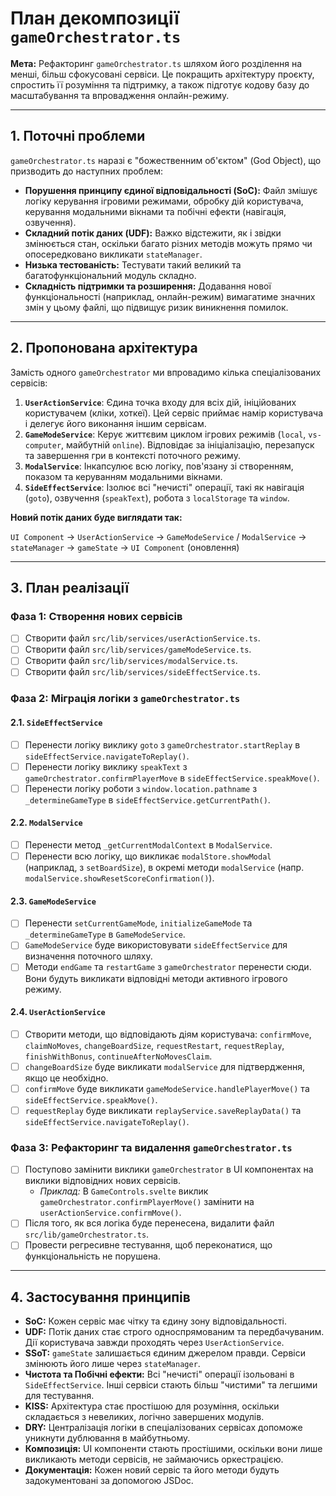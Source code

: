 # План декомпозиції `gameOrchestrator.ts`

**Мета:** Рефакторинг `gameOrchestrator.ts` шляхом його розділення на менші, більш сфокусовані сервіси. Це покращить архітектуру проєкту, спростить її розуміння та підтримку, а також підготує кодову базу до масштабування та впровадження онлайн-режиму.

---

## 1. Поточні проблеми

`gameOrchestrator.ts` наразі є "божественним об'єктом" (God Object), що призводить до наступних проблем:

-   **Порушення принципу єдиної відповідальності (SoC):** Файл змішує логіку керування ігровими режимами, обробку дій користувача, керування модальними вікнами та побічні ефекти (навігація, озвучення).
-   **Складний потік даних (UDF):** Важко відстежити, як і звідки змінюється стан, оскільки багато різних методів можуть прямо чи опосередковано викликати `stateManager`.
-   **Низька тестованість:** Тестувати такий великий та багатофункціональний модуль складно.
-   **Складність підтримки та розширення:** Додавання нової функціональності (наприклад, онлайн-режим) вимагатиме значних змін у цьому файлі, що підвищує ризик виникнення помилок.

---

## 2. Пропонована архітектура

Замість одного `gameOrchestrator` ми впровадимо кілька спеціалізованих сервісів:

1.  **`UserActionService`**: Єдина точка входу для всіх дій, ініційованих користувачем (кліки, хоткеї). Цей сервіс приймає намір користувача і делегує його виконання іншим сервісам.
2.  **`GameModeService`**: Керує життєвим циклом ігрових режимів (`local`, `vs-computer`, майбутній `online`). Відповідає за ініціалізацію, перезапуск та завершення гри в контексті поточного режиму.
3.  **`ModalService`**: Інкапсулює всю логіку, пов'язану зі створенням, показом та керуванням модальними вікнами.
4.  **`SideEffectService`**: Ізолює всі "нечисті" операції, такі як навігація (`goto`), озвучення (`speakText`), робота з `localStorage` та `window`.

**Новий потік даних буде виглядати так:**

`UI Component` -> `UserActionService` -> `GameModeService` / `ModalService` -> `stateManager` -> `gameState` -> `UI Component` (оновлення)

---

## 3. План реалізації

### Фаза 1: Створення нових сервісів

-   [ ] Створити файл `src/lib/services/userActionService.ts`.
-   [ ] Створити файл `src/lib/services/gameModeService.ts`.
-   [ ] Створити файл `src/lib/services/modalService.ts`.
-   [ ] Створити файл `src/lib/services/sideEffectService.ts`.

### Фаза 2: Міграція логіки з `gameOrchestrator.ts`

#### 2.1. `SideEffectService`
-   [ ] Перенести логіку виклику `goto` з `gameOrchestrator.startReplay` в `sideEffectService.navigateToReplay()`.
-   [ ] Перенести логіку виклику `speakText` з `gameOrchestrator.confirmPlayerMove` в `sideEffectService.speakMove()`.
-   [ ] Перенести логіку роботи з `window.location.pathname` з `_determineGameType` в `sideEffectService.getCurrentPath()`.

#### 2.2. `ModalService`
-   [ ] Перенести метод `_getCurrentModalContext` в `ModalService`.
-   [ ] Перенести всю логіку, що викликає `modalStore.showModal` (наприклад, з `setBoardSize`), в окремі методи `modalService` (напр. `modalService.showResetScoreConfirmation()`).

#### 2.3. `GameModeService`
-   [ ] Перенести `setCurrentGameMode`, `initializeGameMode` та `_determineGameType` в `GameModeService`.
-   [ ] `GameModeService` буде використовувати `sideEffectService` для визначення поточного шляху.
-   [ ] Методи `endGame` та `restartGame` з `gameOrchestrator` перенести сюди. Вони будуть викликати відповідні методи активного ігрового режиму.

#### 2.4. `UserActionService`
-   [ ] Створити методи, що відповідають діям користувача: `confirmMove`, `claimNoMoves`, `changeBoardSize`, `requestRestart`, `requestReplay`, `finishWithBonus`, `continueAfterNoMovesClaim`.
-   [ ] `changeBoardSize` буде викликати `modalService` для підтвердження, якщо це необхідно.
-   [ ] `confirmMove` буде викликати `gameModeService.handlePlayerMove()` та `sideEffectService.speakMove()`.
-   [ ] `requestReplay` буде викликати `replayService.saveReplayData()` та `sideEffectService.navigateToReplay()`.

### Фаза 3: Рефакторинг та видалення `gameOrchestrator.ts`

-   [ ] Поступово замінити виклики `gameOrchestrator` в UI компонентах на виклики відповідних нових сервісів.
    -   *Приклад:* В `GameControls.svelte` виклик `gameOrchestrator.confirmPlayerMove()` замінити на `userActionService.confirmMove()`.
-   [ ] Після того, як вся логіка буде перенесена, видалити файл `src/lib/gameOrchestrator.ts`.
-   [ ] Провести регресивне тестування, щоб переконатися, що функціональність не порушена.

---

## 4. Застосування принципів

-   **SoC:** Кожен сервіс має чітку та єдину зону відповідальності.
-   **UDF:** Потік даних стає строго односпрямованим та передбачуваним. Дії користувача завжди проходять через `UserActionService`.
-   **SSoT:** `gameState` залишається єдиним джерелом правди. Сервіси змінюють його лише через `stateManager`.
-   **Чистота та Побічні ефекти:** Всі "нечисті" операції ізольовані в `SideEffectService`. Інші сервіси стають більш "чистими" та легшими для тестування.
-   **KISS:** Архітектура стає простішою для розуміння, оскільки складається з невеликих, логічно завершених модулів.
-   **DRY:** Централізація логіки в спеціалізованих сервісах допоможе уникнути дублювання в майбутньому.
-   **Композиція:** UI компоненти стають простішими, оскільки вони лише викликають методи сервісів, не займаючись оркестрацією.
-   **Документація:** Кожен новий сервіс та його методи будуть задокументовані за допомогою JSDoc.